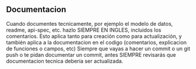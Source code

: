 ## Documentacion
Cuando documentes tecnicamente, por ejemplo el modelo de datos, readme, api-spec, etc. hazlo SIEMPRE EN INGLES, incluidos los comentarios. Esto aplica tanto para creación como para actualización, y también aplica a la documentacion en el codigo (comentarios, explicacion de funciones o campos, etc)
Siempre que vayas a hacer un commit o un git push o te pidan documentar un commit, antes SIEMPRE revisarás que documentacion tecnica debería ser actualizada. 
